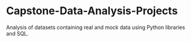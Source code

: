# Capstone-Data-Analysis-Projects
Analysis of datasets containing real and mock data using Python libraries and SQL.
